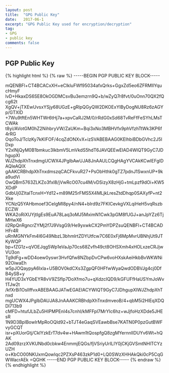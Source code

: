 ```yaml
---
layout: post
title:  "GPG Public Key"
date:   2017-06-1
excerpt: "GPG Public Key used for encryption/decryption"
tag:
- GPG
- public key
comments: false
---
```


## PGP Public Key

{% highlight html %}
	{% raw %}
-----BEGIN PGP PUBLIC KEY BLOCK-----

mQENBFl+CT4BCACxXH+eClkluFWf95034afxQrks+GgxZd5eo6ZFRMlIYqucHmyF
lvD+HkaxDS6SE8OkOGDMCsvBu3emzrn9Q+b/wZyQ7r8fvt/0uOnn70QX2fQcg62t
XgQV+jTXEwUvsxYSjy68UGzE+gRlpQGyQW2DKOExYIByDogNU8Rz6zAGYp/GTXID
+7Wu9tftEn5WHTWr6tHj7a+xpvCaRJ2M/0/rRdG0xSd68TvReFfFeSYhLMsTCWAk
t8yi/AVotGM0hZ2NihbryVW/ZaUKm+Bqi3xNo3MBHVfx9phVfzhTtWk3KP6f4rRG
OqoToJ/TclzKy7kKIFOF/4cqZdONXvX+izSVABEBAAG0KElhbiBDbGVhc2J5IDxp
Y2xlNjQyM0B1bmkuc3lkbmV5LmVkdS5hdT6JAVQEEwEIAD4WIQT9GyC7JDhgupXI
WJZhdpXhTnxdmgUCWX4JPgIbAwUJA8JnAAULCQgHAgYVCAkKCwIEFgIDAQIeAQIX
gAAKCRBhdpXhTnxdmszqCACFkvuR27+PsObHthk0gTZ7pdnJ1SwxnUP+9ka9udVi
OwQBm5763ZLKZo3fxl8/jVwRcO07cu4M/vDSizyX8zHjG+tmLpzf9dOi+KW5XDdP
GdbUj0ZItalTcnxH+Yd12+m89M25rFMS5X4MLjkLresZtdDhqp0SAXyfP+nt2Xke
YCNzQ5YAHbmoef3CeIgMI8py4/nN4+bIrd9z7FKICevkgVXLqiHeH5vqRszbECZW
WKA2oRiXUYjtIgEs9EuA78Laq3oMJ5MximN1Cwk3pGM8fUGJ+anJpYZz6TjMHwX6
il2RpQnRgncrZYMj2f7J9VsgG9/He9yxwkCX2PmYDPZsuQENBFl+CT4BCADHFr4R
uRnMGNYkFm4I6G49NbzL3bhmlrtZDYUtfcw7C6E0xFj6MpMvrUBNhjUt9JTKyWQP
bp+fZG1z+qVOEJqg5Wp1eVaJp70cs68Zvfh49ct8OHSXmh4xHOLxzeCRJjwVU3on
Tg9dFg+wDD4oew0yswr3HvfQfw8NZbpDvCPw6voHXskAeiHkbBvWKWNi92OiwaEh
w5pJOQaypyA6Ixla+U5BOV0kdCXs3ZgpQF0HFfwWyaQwdODBVJg4cj0DfB4ySB+y
H4YUD3xYGbEYR8vV9ZSfIp7DoXfmo7u+qXdzcIQD9/kGFUFfHaUSYmJoWv1TJw2t
/kfXrBi1OsIIffvxABEBAAGJATwEGAEIACYWIQT9GyC7JDhgupXIWJZhdpXhTnxd
mgUCWX4JPgIbDAUJA8JnAAAKCRBhdpXhTnxdmveoB/4+qbM5i2HlEqXDQDl713b9
cMFD+htufJLbZu5HIPMPEnI4s7cnhl/kMFFpl7MrYIc6hz+wJjfoHzXDde5JHEsR
1N9D3BpIBowlrMpRoOQld92+bTJT4eGaqSVEawbBse7KATN0P0pzGutBWFvyGCQT
isr+pXUorGtj/CkIYzkErT7dv4w+HAwm1tQospfgQ8zgMYernnIlDUYv6Wt+hQAK
2Ad09zrzXVKUNbd0cbkw4EnmmjEQGs/fjVSriyUrILIY0jCKjGVSmtNHlTCYzUZH
o+KbCO00NKUxmQowIqc2PZXsP463zkP1d0+LQ0SWzXHHAkQki0cP5CqGWWacrAEk
=QGHK
-----END PGP PUBLIC KEY BLOCK-----
	{% endraw %}
{% endhighlight %}
